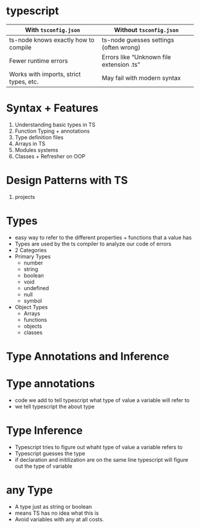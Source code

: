 # typescript

| With `tsconfig.json`                   | Without `tsconfig.json`                  |
| -------------------------------------- | ---------------------------------------- |
| ts-node knows exactly how to compile   | ts-node guesses settings (often wrong)   |
| Fewer runtime errors                   | Errors like “Unknown file extension .ts” |
| Works with imports, strict types, etc. | May fail with modern syntax              |

# Syntax + Features

1. Understanding basic types in TS
2. Function Typing + annotations
3. Type definition files
4. Arrays in TS
5. Modules systems
6. Classes + Refresher on OOP

# Design Patterns with TS

1. projects

# Types

- easy way to refer to the different properties + functions that a value has
- Types are used by the ts compiler to analyze our code of errors
- 2 Categories
- Primary Types
  - number
  - string
  - boolean
  - void
  - undefined
  - null
  - symbol
- Object Types
  - Arrays
  - functions
  - objects
  - classes

# Type Annotations and Inference

# Type annotations

- code we add to tell typescript what type of value a variable will refer to
- we tell typescript the about type

# Type Inference

- Typescript tries to figure out whaht type of value a variable refers to
- Typescript guesses the type
- if declaration and initilization are on the same line typescript will figure out the type of variable

# any Type
- A type just as string or boolean
- means TS has no idea what this is 
- Avoid variables with any at all costs.